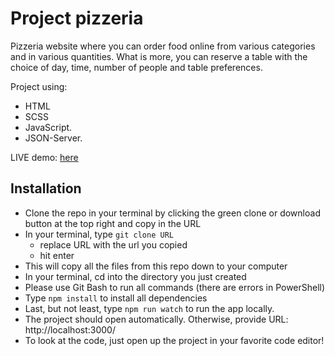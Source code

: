 # Project pizzeria

Pizzeria website where you can order food online from various categories and in various quantities. What is more, you can reserve a table with the choice of day, time, number of people and table preferences.

Project using: 
* HTML
* SCSS
* JavaScript.
* JSON-Server.

LIVE demo: [here](http://rocky-island-18247.herokuapp.com/)

## Installation
- Clone the repo in your terminal by clicking the green clone or download button at the top right and copy in the URL
- In your terminal, type ```git clone URL```
  - replace URL with the url you copied
  - hit enter
- This will copy all the files from this repo down to your computer
- In your terminal, cd into the directory you just created
- Please use Git Bash to run all commands (there are errors in PowerShell)
- Type ```npm install``` to install all dependencies
- Last, but not least, type ```npm run watch``` to run the app locally.
- The project should open automatically. Otherwise, provide URL: http://localhost:3000/
- To look at the code, just open up the project in your favorite code editor!

